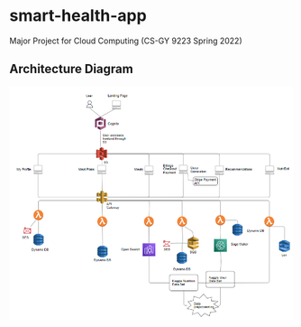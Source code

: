 # smart-health-app

Major Project for Cloud Computing (CS-GY 9223 Spring 2022)

## Architecture Diagram

![Alt text](https://github.com/shanthisree0315/smart-health-app-git-main/blob/master/architecture-diagram.jpg "Optional Title")
